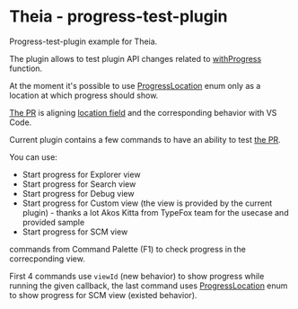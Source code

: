 # Theia - progress-test-plugin
Progress-test-plugin example for Theia.

The plugin allows to test plugin API changes related to [withProgress](https://github.com/eclipse-theia/theia/blob/bdc9aa276cb55e5cf3dc8d7cb6e795ed8ffba998/packages/plugin/src/theia.d.ts#L3954) function.

At the moment it's possible to use [ProgressLocation](https://github.com/eclipse-theia/theia/blob/bdc9aa276cb55e5cf3dc8d7cb6e795ed8ffba998/packages/plugin/src/theia.d.ts#L4172-L4185) enum only as a location at which progress should show.

[The PR](https://github.com/eclipse-theia/theia/pull/8700) is aligning [location field](https://github.com/eclipse-theia/theia/blob/bdc9aa276cb55e5cf3dc8d7cb6e795ed8ffba998/packages/plugin/src/theia.d.ts#L4154) and the corresponding behavior with VS Code.

Current plugin contains a few commands to have an ability to test [the PR](https://github.com/eclipse-theia/theia/pull/8700).

You can use:
- Start progress for Explorer view
- Start progress for Search view
- Start progress for Debug view
- Start progress for Custom view (the view is provided by the current plugin) - thanks a lot Akos Kitta from TypeFox team for the usecase and provided sample
- Start progress for SCM view

commands from Command Palette (F1) to check progress in the correcponding view. 

First 4 commands use `viewId` (new behavior) to show progress while running the given callback, the last command uses [ProgressLocation](https://github.com/eclipse-theia/theia/blob/bdc9aa276cb55e5cf3dc8d7cb6e795ed8ffba998/packages/plugin/src/theia.d.ts#L4172-L4185) enum to show progress for SCM view (existed behavior). 

